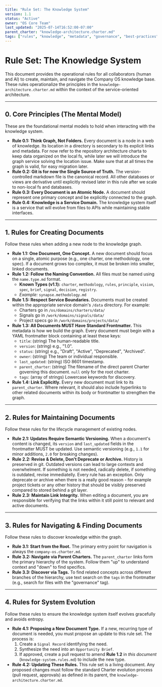 ```yaml
---
title: "Rule Set: The Knowledge System"
version: 1.1
status: "Active"
owner: "OS Core Team"
last_updated: "2025-07-14T16:52:00-07:00"
parent_charter: "knowledge-architecture.charter.md"
tags: ["rules", "knowledge", "metadata", "governance", "best-practices", "service-domain"]
---
```


# **Rule Set: The Knowledge System**

This document provides the operational rules for all collaborators (human and AI) to create, maintain, and navigate the Company OS knowledge base. These rules operationalize the principles in the `knowledge-architecture.charter.md` within the context of the service-oriented architecture.

---

## **0. Core Principles (The Mental Model)**

These are the foundational mental models to hold when interacting with the knowledge system.

* **Rule 0.1: Think Graph, Not Folders.** Every document is a node in a web of knowledge. Its location in a directory is secondary to its explicit links and metadata. For now refer to the repository architecture charta to keep data organized on the local fs, while later we will introduce the graph service solving the location issue. Make sure that at all times the graph is valid, for easy migration later.
* **Rule 0.2: Git is for now the Single Source of Truth.** The version-controlled markdown file is the canonical record. All other databases or views are derivative until explicitly revised later in this rule after we scale to non-local fs and databases.
* **Rule 0.3: Every Document is an Atomic Node.** A document should represent one primary concept and be explicitly connected to the graph.
* **Rule 0.4: Knowledge is a Service Domain.** The knowledge system itself is a service that will evolve from files to APIs while maintaining stable interfaces.

---

## **1. Rules for Creating Documents**

Follow these rules when adding a new node to the knowledge graph.

* **Rule 1.1: One Document, One Concept.** A new document should focus on a single, atomic purpose (e.g., one charter, one methodology, one spec). If a document grows too complex, it must be broken into smaller, linked documents.
* **Rule 1.2: Follow the Naming Convention.** All files must be named using the `name.type.md` format.
    * **Known Types (v1.1):** `charter`, `methodology`, `rules`, `principle`, `vision`, `spec`, `brief`, `signal`, `decision`, `registry`.
    * *Example:* `synapse.methodology.md`
* **Rule 1.5: Respect Service Boundaries.** Documents must be created within the appropriate service domain's `/data` directory. For example:
    * Charters go in `/os/domains/charters/data/`
    * Signals go in `/work/domains/signals/data/`
    * Project specs go in `/work/domains/projects/data/`
* **Rule 1.3: All Documents MUST Have Standard Frontmatter.** This metadata is how we build the graph. Every document must begin with a YAML frontmatter block containing at least these keys:
    * `title`: (string) The human-readable title.
    * `version`: (string) e.g., "1.0".
    * `status`: (string) e.g., "Draft", "Active", "Deprecated", "Archived".
    * `owner`: (string) The team or individual responsible.
    * `last_updated`: (string) ISO 8601 timestamp.
    * `parent_charter`: (string) The filename of the direct parent Charter governing this document. `null` only for the root charter.
    * `tags`: (array of strings) Lowercase keywords for discovery.
* **Rule 1.4: Link Explicitly.** Every new document must link to its `parent_charter`. Where relevant, it should also include hyperlinks to other related documents within its body or frontmatter to strengthen the graph.

---

## **2. Rules for Maintaining Documents**

Follow these rules for the lifecycle management of existing nodes.

* **Rule 2.1: Updates Require Semantic Versioning.** When a document's content is changed, its `version` and `last_updated` fields in the frontmatter MUST be updated. Use semantic versioning (e.g., `1.1` for minor additions, `2.0` for breaking changes).
* **Rule 2.2: Revise & Delete, Don't Deprecate or Archive.** History is preserved in git. Outdated versions can lead to large contexts and overwhelment. If something is not needed, radically delete, if something is outdated, revise immediatelly. Every rule has an exception. Only deprecate or archive when there is a really good reason - for example project tickets or any other history that should be visibly preserved compared to stored behind a git layer.
* **Rule 2.3: Maintain Link Integrity.** When editing a document, you are responsible for verifying that the links within it still point to relevant and active documents.

---

## **3. Rules for Navigating & Finding Documents**

Follow these rules to discover knowledge within the graph.

* **Rule 3.1: Start from the Root.** The primary entry point for navigation is always the `company-os.charter.md`.
* **Rule 3.2: Navigate via Parent Charters.** The `parent_charter` links form the primary hierarchy of the system. Follow them "up" to understand context and "down" to find specifics.
* **Rule 3.3: Discover via Tags.** To find related concepts across different branches of the hierarchy, use text search on the `tags` in the frontmatter (e.g., search for files with the "governance" tag).

---

## **4. Rules for System Evolution**

Follow these rules to ensure the knowledge system itself evolves gracefully and avoids entropy.

* **Rule 4.1: Proposing a New Document Type.** If a new, recurring type of document is needed, you must propose an update to this rule set. The process is:
    1.  Create a `Signal Record` identifying the need.
    2.  Synthesize the need into an `Opportunity Brief`.
    3.  If approved, create a pull request to amend **Rule 1.2** in *this document* (`knowledge-system.rules.md`) to include the new type.
* **Rule 4.2: Updating These Rules.** This rule set is a living document. Any proposed changes must follow the standard Charter evolution process (pull request, approvals) as defined in its parent, the `knowledge-architecture.charter.md`.
